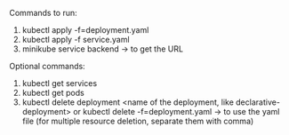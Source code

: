 Commands to run:

1. kubectl apply -f=deployment.yaml 
2. kubectl apply -f service.yaml
3. minikube service backend -> to get the URL

Optional commands:

1. kubectl get services
2. kubectl get pods
3. kubectl delete deployment <name of the deployment, like declarative-deployment> or
kubectl delete -f=deployment.yaml -> to use the yaml file (for multiple resource deletion, separate them with comma)

